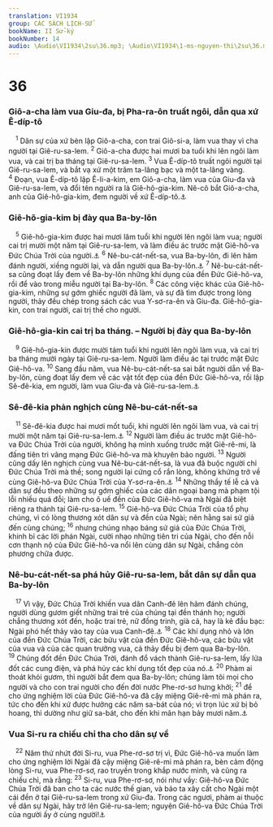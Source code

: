 ```yaml
---
translation: VI1934
group: CÁC SÁCH LỊCH-SỬ
bookName: II Sử-ký 
bookNumber: 14
audio: \Audio\VI1934\2su\36.mp3; \Audio\VI1934\1-ms-nguyen-thi\2su\36.mp3
---
```


<div class="title"><h1>36</h1><h3>Giô-a-cha làm vua Giu-đa, bị Pha-ra-ôn truất ngôi, dẫn qua xứ Ê-díp-tô</h3></div>
<span class="verse 2su_36_1"> <sup>1</sup> Dân sự của xứ bèn lập Giô-a-cha, con trai Giô-si-a, làm vua thay vì cha người tại Giê-ru-sa-lem. </span>
<span class="verse 2su_36_2"><sup>2</sup> Giô-a-cha được hai mươi ba tuổi khi lên ngôi làm vua, và cai trị ba tháng tại Giê-ru-sa-lem. </span>
<span class="verse 2su_36_3"><sup>3</sup> Vua Ê-díp-tô truất ngôi người tại Giê-ru-sa-lem, và bắt vạ xứ một trăm ta-lâng bạc và một ta-lâng vàng. </span>
<span class="verse 2su_36_4"><sup>4</sup> Đoạn, vua Ê-díp-tô lập Ê-li-a-kim, em Giô-a-cha, làm vua của Giu-đa và Giê-ru-sa-lem, và đổi tên người ra là Giê-hô-gia-kim. Nê-cô bắt Giô-a-cha, anh của Giê-hô-gia-kim, đem người về xứ Ê-díp-tô.<a data-toggle="tooltip" data-placement="bottom" title="Gie 22:11-12">⚓</a><br/></span>
<div class="title"><h3>Giê-hô-gia-kim bị đày qua Ba-by-lôn</h3></div>
<span class="verse 2su_36_5"> <sup>5</sup> Giê-hô-gia-kim được hai mươi lăm tuổi khi người lên ngôi làm vua; người cai trị mười một năm tại Giê-ru-sa-lem, và làm điều ác trước mặt Giê-hô-va Đức Chúa Trời của người.<a data-toggle="tooltip" data-placement="bottom" title="Gie 22:18-19; 26:1-6; 35:1-19">⚓</a></span>
<span class="verse 2su_36_6"><sup>6</sup> Nê-bu-cát-nết-sa, vua Ba-by-lôn, đi lên hãm đánh người, xiềng người lại, và dẫn người qua Ba-by-lôn.<a data-toggle="tooltip" data-placement="bottom" title="Gie 25:1-38; 36:1-32; 45:1-5; Da 1:1-2">⚓</a></span>
<span class="verse 2su_36_7"><sup>7</sup> Nê-bu-cát-nết-sa cũng đoạt lấy đem về Ba-by-lôn những khí dụng của đền Đức Giê-hô-va, rồi để vào trong miễu người tại Ba-by-lôn. </span>
<span class="verse 2su_36_8"><sup>8</sup> Các công việc khác của Giê-hô-gia-kim, những sự gớm ghiếc người đã làm, và sự đã tìm được trong lòng người, thảy đều chép trong sách các vua Y-sơ-ra-ên và Giu-đa. Giê-hô-gia-kin, con trai người, cai trị thế cho người. <br/></span>
<div class="title"><h3>Giê-hô-gia-kin cai trị ba tháng. – Người bị đày qua Ba-by-lôn</h3></div>
<span class="verse 2su_36_9"> <sup>9</sup> Giê-hô-gia-kin được mười tám tuổi khi người lên ngôi làm vua, và cai trị ba tháng mười ngày tại Giê-ru-sa-lem. Người làm điều ác tại trước mặt Đức Giê-hô-va. </span>
<span class="verse 2su_36_10"><sup>10</sup> Sang đầu năm, vua Nê-bu-cát-nết-sa sai bắt người dẫn về Ba-by-lôn, cùng đoạt lấy đem về các vật tốt đẹp của đền Đức Giê-hô-va, rồi lập Sê-đê-kia, em người, làm vua Giu-đa và Giê-ru-sa-lem.<a data-toggle="tooltip" data-placement="bottom" title="Gie 22:24-30; 24:1-10; 29:1-2; 37:1; Exe 17:12-13">⚓</a><br/></span>
<div class="title"><h3>Sê-đê-kia phản nghịch cùng Nê-bu-cát-nết-sa</h3></div>
<span class="verse 2su_36_11"> <sup>11</sup> Sê-đê-kia được hai mươi mốt tuổi, khi người lên ngôi làm vua, và cai trị mười một năm tại Giê-ru-sa-lem.<a data-toggle="tooltip" data-placement="bottom" title="Gie 27:1-22; 28:1-17">⚓</a></span>
<span class="verse 2su_36_12"><sup>12</sup> Người làm điều ác trước mặt Giê-hô-va Đức Chúa Trời của người, không hạ mình xuống trước mặt Giê-rê-mi, là đấng tiên tri vâng mạng Đức Giê-hô-va mà khuyên bảo người. </span>
<span class="verse 2su_36_13"><sup>13</sup> Người cũng dấy lên nghịch cùng vua Nê-bu-cát-nết-sa, là vua đã buộc người chỉ Đức Chúa Trời mà thề; song người lại cứng cổ rắn lòng, không khứng trở về cùng Giê-hô-va Đức Chúa Trời của Y-sơ-ra-ên.<a data-toggle="tooltip" data-placement="bottom" title="Exe 17:15">⚓</a></span>
<span class="verse 2su_36_14"><sup>14</sup> Những thầy tế lễ cả và dân sự đều theo những sự gớm ghiếc của các dân ngoại bang mà phạm tội lỗi nhiều quá đỗi; làm cho ô uế đền của Đức Giê-hô-va mà Ngài đã biệt riêng ra thánh tại Giê-ru-sa-lem. </span>
<span class="verse 2su_36_15"><sup>15</sup> Giê-hô-va Đức Chúa Trời của tổ phụ chúng, vì có lòng thương xót dân sự và đền của Ngài; nên hằng sai sứ giả đến cùng chúng; </span>
<span class="verse 2su_36_16"><sup>16</sup> nhưng chúng nhạo báng sứ giả của Đức Chúa Trời, khinh bỉ các lời phán Ngài, cười nhạo những tiên tri của Ngài, cho đến nỗi cơn thạnh nộ của Đức Giê-hô-va nổi lên cùng dân sự Ngài, chẳng còn phương chữa được. <br/></span>
<div class="title"><h3>Nê-bu-cát-nết-sa phá hủy Giê-ru-sa-lem, bắt dân sự dẫn qua Ba-by-lôn</h3></div>
<span class="verse 2su_36_17"> <sup>17</sup> Vì vậy, Đức Chúa Trời khiến vua dân Canh-đê lên hãm đánh chúng, người dùng gươm giết những trai trẻ của chúng tại đền thánh họ; người chẳng thương xót đến, hoặc trai trẻ, nữ đồng trinh, già cả, hay là kẻ đầu bạc: Ngài phó hết thảy vào tay của vua Canh-đê.<a data-toggle="tooltip" data-placement="bottom" title="Gie 21:1-10; 34:1-5">⚓</a></span>
<span class="verse 2su_36_18"><sup>18</sup> Các khí dụng nhỏ và lớn của đền Đức Chúa Trời, các bửu vật của đền Đức Giê-hô-va, các bửu vật của vua và của các quan trưởng vua, cả thảy đều bị đem qua Ba-by-lôn. </span>
<span class="verse 2su_36_19"><sup>19</sup> Chúng đốt đền Đức Chúa Trời, đánh đổ vách thành Giê-ru-sa-lem, lấy lửa đốt các cung điện, và phá hủy các khí dụng tốt đẹp của nó.<a data-toggle="tooltip" data-placement="bottom" title="1Vua 9:8">⚓</a></span>
<span class="verse 2su_36_20"><sup>20</sup> Phàm ai thoát khỏi gươm, thì người bắt đem qua Ba-by-lôn; chúng làm tôi mọi cho người và cho con trai người cho đến đời nước Phe-rơ-sơ hưng khởi; </span>
<span class="verse 2su_36_21"><sup>21</sup> để cho ứng nghiệm lời của Đức Giê-hô-va đã cậy miệng Giê-rê-mi mà phán ra, tức cho đến khi xứ được hưởng các năm sa-bát của nó; vì trọn lúc xứ bị bỏ hoang, thì dường như giữ sa-bát, cho đến khi mãn hạn bảy mươi năm.<a data-toggle="tooltip" data-placement="bottom" title="Gie 25:11; 29:10">⚓</a><br/></span>
<div class="title"><h3>Vua Si-ru ra chiếu chỉ tha cho dân sự về</h3></div>
<span class="verse 2su_36_22"> <sup>22</sup> Năm thứ nhứt đời Si-ru, vua Phe-rơ-sơ trị vì, Đức Giê-hô-va muốn làm cho ứng nghiệm lời Ngài đã cậy miệng Giê-rê-mi mà phán ra, bèn cảm động lòng Si-ru, vua Phe-rơ-sơ, rao truyền trong khắp nước mình, và cũng ra chiếu chỉ, mà rằng: </span>
<span class="verse 2su_36_23"><sup>23</sup> Si-ru, vua Phe-rơ-sơ, nói như vầy: Giê-hô-va Đức Chúa Trời đã ban cho ta các nước thế gian, và bảo ta xây cất cho Ngài một cái đền ở tại Giê-ru-sa-lem trong xứ Giu-đa. Trong các ngươi, phàm ai thuộc về dân sự Ngài, hãy trở lên Giê-ru-sa-lem; nguyện Giê-hô-va Đức Chúa Trời của người ấy ở cùng người!<a data-toggle="tooltip" data-placement="bottom" title="Es 44:28">⚓</a><br/>  <br/></span>
